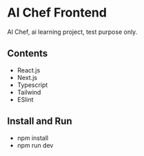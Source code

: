 # AI Chef Frontend

AI Chef, ai learning project, test purpose only.

## Contents
- React.js
- Next.js
- Typescript
- Tailwind
- ESlint


## Install and Run
- npm install
- npm run dev
